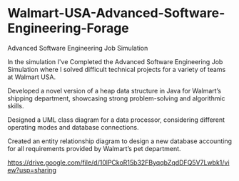 # Walmart-USA-Advanced-Software-Engineering-Forage
Advanced Software Engineering Job Simulation

In the simulation I've Completed the Advanced Software Engineering Job Simulation where I solved difficult technical projects for a variety of teams at Walmart USA.

Developed a novel version of a heap data structure in Java for Walmart’s shipping department, showcasing strong problem-solving and algorithmic skills.

Designed a UML class diagram for a data processor, considering different operating modes and database connections.

Created an entity relationship diagram to design a new database accounting for all requirements provided by Walmart’s pet department.

https://drive.google.com/file/d/10lPCkoR15b32FByqqbZqdDFQ5V7Lwbk1/view?usp=sharing
